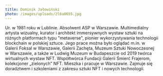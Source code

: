 ```yaml
---
title: Dominik Jałowiński
photo: /images/uploads/2l6a8655.jpg
---
```

Ur. w 1981 roku w Lublinie. Absolwent ASP w Warszawie. Multimedialny artysta wizualny, kurator i architekt immersywnych wystaw sztuki na różnych platformach typu "metaverse", pionier wykorzystywania technologii blockchain w polskiej sztuce. Jego prace można było oglądać m.in. w Galerii Foksal w Warszawie, Galerii Zachęta, Muzeum Sztuki Nowoczesnej w Warszawie, a także w Ludwig Muzeum w Budapeszcie od 2019 twórca wirtualnych wystaw NFT. Współtwórca Fundacji Galerii Śmierć Frajerom, kolekcjoner „zielonych” NFT. Mieszka i pracuje w Warszawie. Zajmuje się doradztwem i szkoleniami z zakresu sztuki NFT i nowych technologii.
